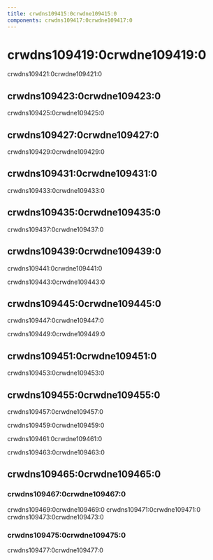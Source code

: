 ```yaml
---
title: crwdns109415:0crwdne109415:0
components: crwdns109417:0crwdne109417:0
---
```


# crwdns109419:0crwdne109419:0

<p class="description">crwdns109421:0crwdne109421:0</p>

## crwdns109423:0crwdne109423:0

crwdns109425:0crwdne109425:0

## crwdns109427:0crwdne109427:0

crwdns109429:0crwdne109429:0

## crwdns109431:0crwdne109431:0

crwdns109433:0crwdne109433:0

## crwdns109435:0crwdne109435:0

crwdns109437:0crwdne109437:0

## crwdns109439:0crwdne109439:0

crwdns109441:0crwdne109441:0

crwdns109443:0crwdne109443:0

## crwdns109445:0crwdne109445:0

crwdns109447:0crwdne109447:0

crwdns109449:0crwdne109449:0

## crwdns109451:0crwdne109451:0

crwdns109453:0crwdne109453:0

## crwdns109455:0crwdne109455:0

crwdns109457:0crwdne109457:0

crwdns109459:0crwdne109459:0

crwdns109461:0crwdne109461:0

crwdns109463:0crwdne109463:0

## crwdns109465:0crwdne109465:0

### crwdns109467:0crwdne109467:0

crwdns109469:0crwdne109469:0 crwdns109471:0crwdne109471:0 crwdns109473:0crwdne109473:0

### crwdns109475:0crwdne109475:0

crwdns109477:0crwdne109477:0
